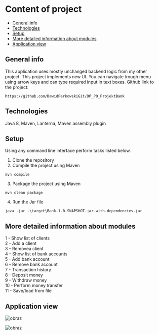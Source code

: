 # Content of project
* [General info](#general-info)
* [Technologies](#technologies)
* [Setup](#setup)
* [More detailed information about modules](#more-detailed-information-about-modules)
* [Application view](#application-view)

## General info

This application uses mostly unchanged backend logic from my other project. This project implements new UI. You can navigate trough menu using arrow keys and can type required input in text boxes. Github link to the project:
```
https://github.com/DawidPerkowskiGit/DP_PO_ProjektBank
```
## Technologies
Java 8, Maven, Lanterna, Maven assembly plugin

## Setup

Using any command line interface perform tasks listed below.

1. Clone the repository  
2. Compile the project using Maven  
```
mvn compile
```
3. Package the project using Maven  
```
mvn clean package
```
4. Run the Jar file  
```
java -jar .\target\Bank-1.0-SNAPSHOT-jar-with-dependencies.jar
```

## More detailed information about modules

1 - Show list of clients  
2 - Add a client  
3 - Removea client  
4 - Show list of bank accounts  
5 - Add bank account  
6 - Remove bank account  
7 - Transaction history  
8 - Deposit money  
9 - Withdraw money  
10 - Perform money transfer  
11 - Save/load from file  

## Application view

![obraz](https://user-images.githubusercontent.com/87314459/203962940-a8d37793-5d28-485a-a8d4-1a7584fdc890.png)

![obraz](https://github.com/DawidPerkowskiGit/DP_KCK_BankAPP/assets/87314459/f1923ce0-16be-4bec-ae07-90aa4909e652)
